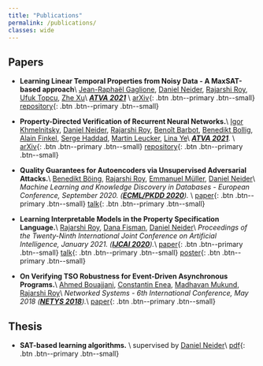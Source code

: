 ```yaml
---
title: "Publications"
permalink: /publications/
classes: wide
---  
```

  
## Papers

* **Learning Linear Temporal Properties from Noisy Data - A MaxSAT-based approach**\\
  [Jean-Raphaël Gaglione](https://sites.google.com/view/jean-raphael-gaglione),
  [Daniel Neider](http://people.mpi-sws.org/~neider/),
  [Rajarshi Roy](https://people.mpi-sws.org/~rajarshi/),
  [Ufuk Topcu](http://www.ae.utexas.edu/facultysites/topcu/wiki/index.php/Main_Page),
  [Zhe Xu](https://sites.google.com/site/zhexudavid00710)\\
  _[**ATVA 2021**](https://formal-analysis.com/atva/2021/)_ \\
  [arXiv](https://arxiv.org/abs/2104.15083){: .btn .btn--primary .btn--small}
  [repository](https://github.com/cryhot/samples2LTL){: .btn .btn--primary .btn--small}

* **Property-Directed Verification of Recurrent Neural Networks.**\\
  [Igor Khmelnitsky](https://igorkhm.github.io/),
  [Daniel Neider](http://people.mpi-sws.org/~neider/),
  [Rajarshi Roy](https://people.mpi-sws.org/~rajarshi/),
  [Benoît Barbot](https://www.lacl.fr/~barbot/),
  [Benedikt Bollig](https://www.benedikt-bollig.org/),
  [Alain Finkel](http://www.lsv.fr/~finkel/),
  [Serge Haddad](http://www.lsv.fr/~haddad/),
  [Martin Leucker](https://www.isp.uni-luebeck.de/leucker), 
  [Lina Ye](https://www.lri.fr/~linaye/)\\
  _[**ATVA 2021**](https://formal-analysis.com/atva/2021/)._ \\
  [arXiv](https://arxiv.org/abs/2104.15083){: .btn .btn--primary .btn--small}
  [repository](https://github.com/LeaRNNify/Property-directed-verification){: .btn .btn--primary .btn--small}

* **Quality Guarantees for Autoencoders via Unsupervised Adversarial Attacks.**\\
  [Benedikt Böing](https://www.cs.tu-dortmund.de/nps/de/Home/Personen/B/Boeing__Benedikt.html),
  [Rajarshi Roy](https://people.mpi-sws.org/~rajarshi/),
  [Emmanuel Müller](http://ls9-www.cs.tu-dortmund.de/),
  [Daniel Neider](https://people.mpi-sws.org/~neider/)\\
  _Machine Learning and Knowledge Discovery in Databases - European Conference, September 2020.
  ([**ECML/PKDD 2020**](https://ecmlpkdd2020.net/))._ \\
  [paper](http://ls9-www.cs.tu-dortmund.de/publications/ECMLPKDD2020.pdf){: .btn .btn--primary .btn--small}
  [talk](https://slideslive.com/38932393/quality-guarantees-for-autoencoders){: .btn .btn--primary .btn--small}
* **Learning Interpretable Models in the Property Specification Language.**\\
  [Rajarshi Roy](https://people.mpi-sws.org/~rajarshi/),
  [Dana Fisman](https://www.cs.bgu.ac.il/~dana/),
  [Daniel Neider](https://people.mpi-sws.org/~neider/)\\
  _Proceedings of the Twenty-Ninth International Joint Conference on Artificial Intelligence, January 2021.
  ([**IJCAI 2020**](https://ijcai20.org/))._\\
  [paper](https://www.ijcai.org/Proceedings/2020/306){: .btn .btn--primary .btn--small}
  [talk](https://www.ijcai.org/proceedings/2020/video/26797){: .btn .btn--primary .btn--small}
  [poster](/assets/files/ijcai_poster.pdf){: .btn .btn--primary .btn--small}
* **On Verifying TSO Robustness for Event-Driven Asynchronous Programs.**\\
  [Ahmed Bouajjani](https://www.irif.fr/~abou/),
  [Constantin Enea](https://www.irif.fr/~cenea/),
  [Madhavan Mukund](https://www.cmi.ac.in/~madhavan/),
  [Rajarshi Roy](https://people.mpi-sws.org/~rajarshi/)\\
  _Networked Systems - 6th International Conference, May 2018
  ([**NETYS 2018**](http://netys.net/history/netys2018/))._\\
  [paper](https://www.cmi.ac.in/~madhavan/papers/pdf/bemr-netys2018.pdf){: .btn .btn--primary .btn--small}

## Thesis

* **SAT-based learning algorithms.** \\
  supervised by [Daniel Neider](https://people.mpi-sws.org/~neider/)\\
  [pdf](assets/files/masters_thesis){: .btn .btn--primary .btn--small}